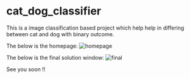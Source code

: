 # cat_dog_classifier

This is a image classification based project which help help in differing between cat and dog with binary outcome.

The below is the homepage:
![homepage](https://github.com/MrPotato-00/cat_dog_classifier/assets/112537239/e6973ab9-d9e0-40a8-b86c-21486bed0bcb)

The below is the final solution window:
![final](https://github.com/MrPotato-00/cat_dog_classifier/assets/112537239/6e73120c-4e7b-49e6-a101-9b503ed65275)

See you soon !!
